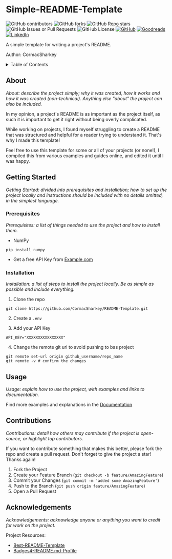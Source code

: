 # Simple-README-Template

<!-- [![Contributors][contributors-shield]][contributors-url] -->
![GitHub contributors](https://img.shields.io/github/contributors/CormacSharkey/Simple-README-Template?style=flat)
![GitHub forks](https://img.shields.io/github/forks/CormacSharkey/Simple-README-Template?style=flat)
![GitHub Repo stars](https://img.shields.io/github/stars/CormacSharkey/Simple-README-Template?style=flat)
![GitHub Issues or Pull Requests](https://img.shields.io/github/issues/CormacSharkey/Simple-README-Template?style=flat)
![GitHub License](https://img.shields.io/github/license/CormacSharkey/Simple-README-Template)
[![GitHub][github-shield]][github-url]
[![Goodreads][goodreads-shield]][goodreads-url]
[![LinkedIn][linkedin-shield]][linkedin-url]

A simple template for writing a project's README.

Author: CormacSharkey

<!-- TABLE OF CONTENTS -->
<details>
  <summary>Table of Contents</summary>
  <ol>
    <li>
      <a href="#about">About</a>
    </li>
    <li>
      <a href="#getting-started">Getting Started</a>
      <ul>
        <li><a href="#prerequisites">Prerequisites</a></li>
        <li><a href="#installation">Installation</a></li>
      </ul>
    </li>
    <li><a href="#usage">Usage</a></li>
    <li><a href="#contributions">Contributions</a></li>
    <li><a href="#acknowledgments">Acknowledgments</a></li>
  </ol>
</details>

## About

*About: describe the project simply; why it was created, how it works and how it was created (non-technical). Anything else "about" the project can also be included.*

In my opinion, a project's README is as important as the project itself, as such it is important to get it right without being overly complicated. 

While working on projects, I found myself struggling to create a README that was structured and helpful for a reader trying to understand it. That's why I made this template!

Feel free to use this template for some or all of your projects (or none!), I compiled this from various examples and guides online, and edited it until I was happy.

## Getting Started 

*Getting Started: divided into prerequisites and installation; how to set up the project locally and instructions should be included with no details omitted, in the simplest language.*

### Prerequisites

*Prerequisites: a list of things needed to use the project and how to install them.*

- NumPy
````
pip install numpy
````

- Get a free API Key from [Example.com](example.com)

### Installation

*Installation: a list of steps to install the project locally. Be as simple as possible and include everything.*

1. Clone the repo
````
git clone https://github.com/CormacSharkey/README-Template.git
````

2. Create a `.env`

3. Add your API Key
````
API_KEY="XXXXXXXXXXXXXXXX"
````

4. Change the remote git url to avoid pushing to bas project
````
git remote set-url origin github_username/repo_name
git remote -v # confirm the changes
````

## Usage

*Usage: explain how to use the project, with examples and links to documentation.*

Find more examples and explanations in the [Documentation](example.com)

## Contributions

*Contributions: detail how others may contribute if the project is open-source, or highlight top contributors.*

If you want to contribute something that makes this better, please fork the repo and create a pull request. Don't forget to give the project a star! Thanks again!

1. Fork the Project
2. Create your Feature Branch (`git checkout -b feature/AmazingFeature`)
3. Commit your Changes (`git commit -m 'added some AmazingFeature'`)
4. Push to the Branch (`git push origin feature/AmazingFeature`)
5. Open a Pull Request

## Acknowledgements

*Acknowledgements: acknowledge anyone or anything you want to credit for work on the project.*

Project Resources:
- [Best-README-Template](https://github.com/othneildrew/Best-README-Template)
- [Badges4-README.md-Profile](https://github.com/alexandresanlim/Badges4-README.md-Profile)


[linkedin-shield]: https://img.shields.io/badge/LinkedIn-0077B5?style=flat&logo=linkedin&logoColor=white
[linkedin-url]: https://www.linkedin.com/in/cormac-sharkey/

[github-shield]: https://img.shields.io/badge/GitHub-100000?style=flat&logo=github&logoColor=white
[github-url]: https://github.com/CormacSharkey

[goodreads-shield]: https://img.shields.io/badge/Goodreads-372213?style=flat&logo=goodreads&logoColor=white
[goodreads-url]: https://www.goodreads.com/user/show/107336829-cormac-sharkey